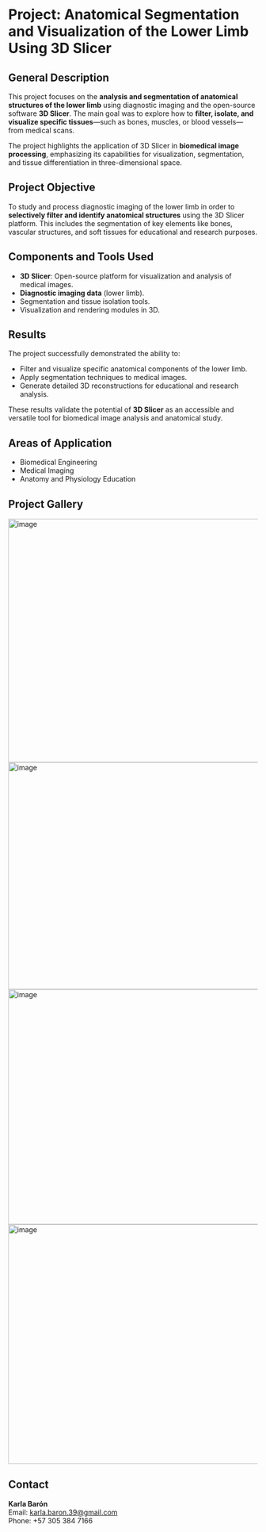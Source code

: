 # Project: Anatomical Segmentation and Visualization of the Lower Limb Using 3D Slicer

## General Description
This project focuses on the **analysis and segmentation of anatomical structures of the lower limb** using diagnostic imaging and the open-source software **3D Slicer**. The main goal was to explore how to **filter, isolate, and visualize specific tissues**—such as bones, muscles, or blood vessels—from medical scans.

The project highlights the application of 3D Slicer in **biomedical image processing**, emphasizing its capabilities for visualization, segmentation, and tissue differentiation in three-dimensional space.

## Project Objective
To study and process diagnostic imaging of the lower limb in order to **selectively filter and identify anatomical structures** using the 3D Slicer platform. This includes the segmentation of key elements like bones, vascular structures, and soft tissues for educational and research purposes.

## Components and Tools Used
- **3D Slicer**: Open-source platform for visualization and analysis of medical images.  
- **Diagnostic imaging data** (lower limb).  
- Segmentation and tissue isolation tools.  
- Visualization and rendering modules in 3D.

## Results
The project successfully demonstrated the ability to:
- Filter and visualize specific anatomical components of the lower limb.  
- Apply segmentation techniques to medical images.  
- Generate detailed 3D reconstructions for educational and research analysis.  

These results validate the potential of **3D Slicer** as an accessible and versatile tool for biomedical image analysis and anatomical study.

## Areas of Application
- Biomedical Engineering  
- Medical Imaging  
- Anatomy and Physiology Education  

## Project Gallery
<img width="751" height="491" alt="image" src="https://github.com/user-attachments/assets/1a78e5ca-e099-4049-aae8-77e40b7b6a68" />

<img width="728" height="458" alt="image" src="https://github.com/user-attachments/assets/8014851a-f9bb-417f-999b-0c7dca925724" />

<img width="751" height="474" alt="image" src="https://github.com/user-attachments/assets/b6af71aa-ca6e-49a0-ab26-50e7695a546c" />

<img width="749" height="483" alt="image" src="https://github.com/user-attachments/assets/3a61eef6-660f-4053-b3a5-f44fc9e8b84f" />

## Contact
**Karla Barón**  
Email: [karla.baron.39@gmail.com](mailto:karla.baron.39@gmail.com)  
Phone: +57 305 384 7166
